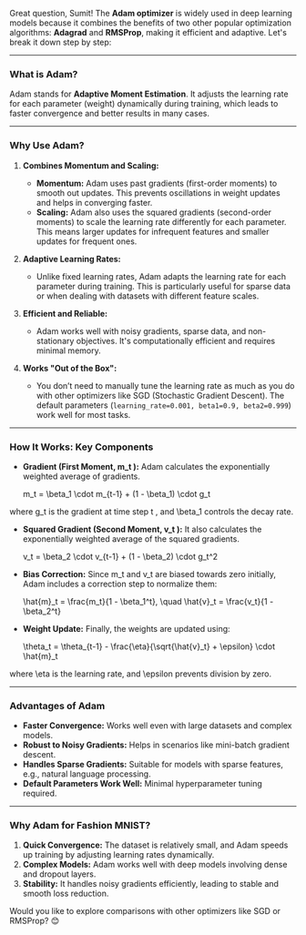 Great question, Sumit! The **Adam optimizer** is widely used in deep learning models because it combines the benefits of two other popular optimization algorithms: **Adagrad** and **RMSProp**, making it efficient and adaptive. Let's break it down step by step:

---

### **What is Adam?**
Adam stands for **Adaptive Moment Estimation**. It adjusts the learning rate for each parameter (weight) dynamically during training, which leads to faster convergence and better results in many cases.

---

### **Why Use Adam?**
1. **Combines Momentum and Scaling:**
   - **Momentum:** Adam uses past gradients (first-order moments) to smooth out updates. This prevents oscillations in weight updates and helps in converging faster.
   - **Scaling:** Adam also uses the squared gradients (second-order moments) to scale the learning rate differently for each parameter. This means larger updates for infrequent features and smaller updates for frequent ones.

2. **Adaptive Learning Rates:**
   - Unlike fixed learning rates, Adam adapts the learning rate for each parameter during training. This is particularly useful for sparse data or when dealing with datasets with different feature scales.

3. **Efficient and Reliable:**
   - Adam works well with noisy gradients, sparse data, and non-stationary objectives. It's computationally efficient and requires minimal memory.

4. **Works "Out of the Box":**
   - You don’t need to manually tune the learning rate as much as you do with other optimizers like SGD (Stochastic Gradient Descent). The default parameters (`learning_rate=0.001, beta1=0.9, beta2=0.999`) work well for most tasks.

---

### **How It Works: Key Components**
- **Gradient (First Moment,  m_t ):**
  Adam calculates the exponentially weighted average of gradients.


  m_t = \beta_1 \cdot m_{t-1} + (1 - \beta_1) \cdot g_t
  

 where  g_t  is the gradient at time step  t , and  \beta_1  controls the decay rate.

- **Squared Gradient (Second Moment,  v_t ):**
  It also calculates the exponentially weighted average of the squared gradients.


  v_t = \beta_2 \cdot v_{t-1} + (1 - \beta_2) \cdot g_t^2
  

- **Bias Correction:**
  Since  m_t  and  v_t  are biased towards zero initially, Adam includes a correction step to normalize them:


  \hat{m}_t = \frac{m_t}{1 - \beta_1^t}, \quad \hat{v}_t = \frac{v_t}{1 - \beta_2^t}
  

- **Weight Update:**
  Finally, the weights are updated using:


  \theta_t = \theta_{t-1} - \frac{\eta}{\sqrt{\hat{v}_t} + \epsilon} \cdot \hat{m}_t
  

 where  \eta  is the learning rate, and  \epsilon  prevents division by zero.

---

### **Advantages of Adam**
- **Faster Convergence:** Works well even with large datasets and complex models.
- **Robust to Noisy Gradients:** Helps in scenarios like mini-batch gradient descent.
- **Handles Sparse Gradients:** Suitable for models with sparse features, e.g., natural language processing.
- **Default Parameters Work Well:** Minimal hyperparameter tuning required.

---

### **Why Adam for Fashion MNIST?**
1. **Quick Convergence:** The dataset is relatively small, and Adam speeds up training by adjusting learning rates dynamically.
2. **Complex Models:** Adam works well with deep models involving dense and dropout layers.
3. **Stability:** It handles noisy gradients efficiently, leading to stable and smooth loss reduction.

Would you like to explore comparisons with other optimizers like SGD or RMSProp? 😊